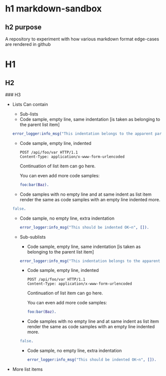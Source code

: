 h1 markdown-sandbox
================

h2 purpose
-------

A repository to experiment with how various markdown format edge-cases are rendered in github

# H1

## H2

### H3

* Lists Can contain
    * Sub-lists
    * Code sample, empty line, same indentation [is taken as belonging to the parent list item]

    ```erlang
    error_logger:info_msg("This indentation belongs to the apparent parent~n", []).
    ```

    * Code sample, empty line, indented

        ```http
        POST /api/foo/var HTTP/1.1
        Content-Type: application/x-www-form-urlencoded
        ```

        Continuation of list item can go here.

        You can even add more code samples:

        ```erlang
        foo:bar(Baz).
        ```

    * Code samples with no empty line and at same indent as list item render the same as
    code samples with an empty line indented more.

    ```erlang
    false.
    ```

    * Code sample, no empty line, extra indentation

        ```erlang
        error_logger:info_msg("This should be indented OK~n", []).
        ```

    * Sub-sublists
        * Code sample, empty line, same indentation [is taken as belonging to the parent list item]

        ```erlang
        error_logger:info_msg("This indentation belongs to the apparent parent~n", []).
        ```

        * Code sample, empty line, indented

            ```http
            POST /api/foo/var HTTP/1.1
            Content-Type: application/x-www-form-urlencoded
            ```

            Continuation of list item can go here.

            You can even add more code samples:

            ```erlang
            foo:bar(Baz).
            ```

        * Code samples with no empty line and at same indent as list item render the same as
        code samples with an empty line indented more.

        ```erlang
        false.
        ```

        * Code sample, no empty line, extra indentation

            ```erlang
            error_logger:info_msg("This should be indented OK~n", []).
            ```

* More list items
